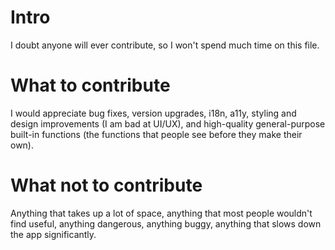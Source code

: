 # Intro
I doubt anyone will ever contribute, so I won't spend much time on this file. 
# What to contribute
I would appreciate bug fixes, version upgrades, i18n, a11y, styling and design improvements (I am bad at UI/UX), and high-quality general-purpose built-in functions (the functions that people see before they make their own).
# What not to contribute
Anything that takes up a lot of space, anything that most people wouldn't find useful, anything dangerous, anything buggy, anything that slows down the app significantly.
